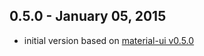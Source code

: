 0.5.0 - January 05, 2015
------------------------

* initial version based on [material-ui v0.5.0][0]

[0]: https://github.com/callemall/material-ui/releases/tag/v0.5.0

